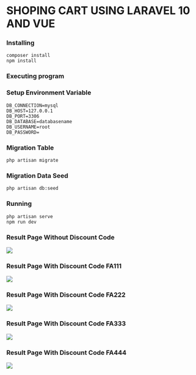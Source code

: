 # SHOPING CART USING LARAVEL 10 AND VUE
### Installing 
```
composer install
npm install
```

### Executing program

### Setup Environment Variable
```
DB_CONNECTION=mysql
DB_HOST=127.0.0.1
DB_PORT=3306
DB_DATABASE=databasename
DB_USERNAME=root
DB_PASSWORD=
```

### Migration Table
```
php artisan migrate
```
### Migration Data Seed
```
php artisan db:seed
```
### Running 
```
php artisan serve   
npm run dev
```
### Result Page  Without Discount Code
<img src="https://i.ibb.co/MnG4xdn/nodiscount.png"/>

### Result Page  With Discount Code FA111
<img src="https://i.ibb.co/G2YSfMc/fa111.png"/>

### Result Page  With Discount Code FA222
<img src="https://i.ibb.co/fD0DgXN/fa222.png"/>

### Result Page  With Discount Code FA333
<img src="https://i.ibb.co/BcKHL9n/fa333.png"/>

### Result Page  With Discount Code FA444
<img src="https://i.ibb.co/WGdz1cW/fa444.png"/>